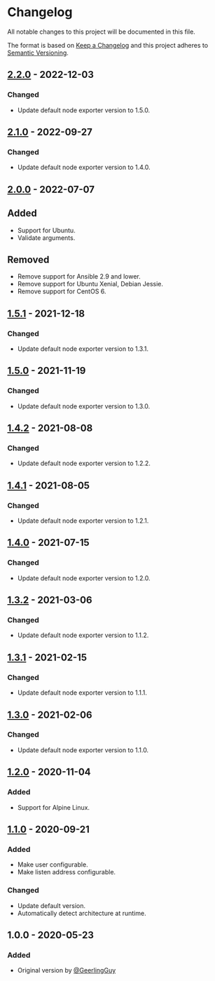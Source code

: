 # Changelog

All notable changes to this project will be documented in this file.

The format is based on [Keep a Changelog](https://keepachangelog.com/en/1.0.0/)
and this project adheres to [Semantic Versioning](https://semver.org/spec/v2.0.0.html).

## [2.2.0][2.1.0] - 2022-12-03

### Changed

- Update default node exporter version to 1.5.0.

## [2.1.0][2.1.0] - 2022-09-27

### Changed

- Update default node exporter version to 1.4.0.

## [2.0.0][2.0.0] - 2022-07-07

## Added

- Support for Ubuntu.
- Validate arguments.

## Removed

- Remove support for Ansible 2.9 and lower.
- Remove support for Ubuntu Xenial, Debian Jessie.
- Remove support for CentOS 6.

## [1.5.1][1.5.1] - 2021-12-18

### Changed

- Update default node exporter version to 1.3.1.

## [1.5.0][1.5.0] - 2021-11-19

### Changed

- Update default node exporter version to 1.3.0.

## [1.4.2][1.4.2] - 2021-08-08

### Changed

- Update default node exporter version to 1.2.2.

## [1.4.1][1.4.1] - 2021-08-05

### Changed

- Update default node exporter version to 1.2.1.

## [1.4.0][1.4.0] - 2021-07-15

### Changed

- Update default node exporter version to 1.2.0.

## [1.3.2][1.3.2] - 2021-03-06

### Changed

- Update default node exporter version to 1.1.2.

## [1.3.1][1.3.1] - 2021-02-15

### Changed

- Update default node exporter version to 1.1.1.

## [1.3.0][1.3.0] - 2021-02-06

### Changed

- Update default node exporter version to 1.1.0.

## [1.2.0][1.2.0] - 2020-11-04

### Added

- Support for Alpine Linux.

## [1.1.0][1.1.0] - 2020-09-21

### Added

- Make user configurable.
- Make listen address configurable.

### Changed

- Update default version.
- Automatically detect architecture at runtime.

## 1.0.0 - 2020-05-23

### Added

- Original version by [@GeerlingGuy](https://github.com/geerlingguy)

[1.1.0]: https://gitlab.com/radek-sprta/ansible-role-node-exporter/compare/v1.0.0...v1.1.0
[1.2.0]: https://gitlab.com/radek-sprta/ansible-role-node-exporter/compare/v1.1.0...v1.2.0
[1.3.0]: https://gitlab.com/radek-sprta/ansible-role-node-exporter/compare/v1.2.0...v1.3.0
[1.3.1]: https://gitlab.com/radek-sprta/ansible-role-node-exporter/compare/v1.3.0...v1.3.1
[1.3.2]: https://gitlab.com/radek-sprta/ansible-role-node-exporter/compare/v1.3.1...v1.3.2
[1.4.0]: https://gitlab.com/radek-sprta/ansible-role-node-exporter/compare/v1.3.2...v1.4.0
[1.4.1]: https://gitlab.com/radek-sprta/ansible-role-node-exporter/compare/v1.4.0...v1.4.1
[1.4.2]: https://gitlab.com/radek-sprta/ansible-role-node-exporter/compare/v1.4.1...v1.4.2
[1.5.0]: https://gitlab.com/radek-sprta/ansible-role-node-exporter/compare/v1.4.2...v1.5.0
[1.5.1]: https://gitlab.com/radek-sprta/ansible-role-node-exporter/compare/v1.5.0...v1.5.1
[2.0.0]: https://gitlab.com/radek-sprta/ansible-role-node-exporter/compare/v1.5.1...v2.0.0
[2.1.0]: https://gitlab.com/radek-sprta/ansible-role-node-exporter/compare/v2.0.0...v2.1.0
[2.2.0]: https://gitlab.com/radek-sprta/ansible-role-node-exporter/compare/v2.1.0...v2.2.0
